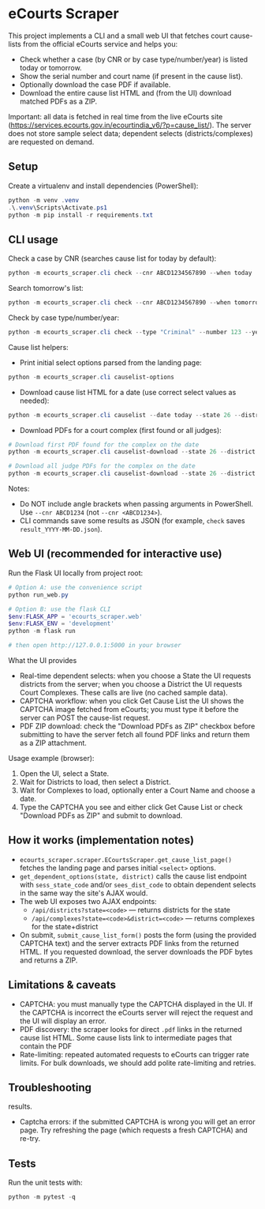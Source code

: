 # eCourts Scraper

This project implements a CLI and a small web UI that fetches court cause-lists from the official eCourts service and helps you:

- Check whether a case (by CNR or by case type/number/year) is listed today or tomorrow.
- Show the serial number and court name (if present in the cause list).
- Optionally download the case PDF if available.
- Download the entire cause list HTML and (from the UI) download matched PDFs as a ZIP.

Important: all data is fetched in real time from the live eCourts site (https://services.ecourts.gov.in/ecourtindia_v6/?p=cause_list/). The server does not store sample select data; dependent selects (districts/complexes) are requested on demand.

## Setup

Create a virtualenv and install dependencies (PowerShell):

```powershell
python -m venv .venv
.\.venv\Scripts\Activate.ps1
python -m pip install -r requirements.txt
```

## CLI usage

Check a case by CNR (searches cause list for today by default):

```powershell
python -m ecourts_scraper.cli check --cnr ABCD1234567890 --when today
```

Search tomorrow's list:

```powershell
python -m ecourts_scraper.cli check --cnr ABCD1234567890 --when tomorrow
```

Check by case type/number/year:

```powershell
python -m ecourts_scraper.cli check --type "Criminal" --number 123 --year 2024 --when today
```

Cause list helpers:

- Print initial select options parsed from the landing page:

```powershell
python -m ecourts_scraper.cli causelist-options
```

- Download cause list HTML for a date (use correct select values as needed):

```powershell
python -m ecourts_scraper.cli causelist --date today --state 26 --district 12 --complex 345 --est 678 --court-no 9
```

- Download PDFs for a court complex (first found or all judges):

```powershell
# Download first PDF found for the complex on the date
python -m ecourts_scraper.cli causelist-download --state 26 --district 12 --complex 345 --date 2025-10-16

# Download all judge PDFs for the complex on the date
python -m ecourts_scraper.cli causelist-download --state 26 --district 12 --complex 345 --date 2025-10-16 --all-judges
```

Notes:
- Do NOT include angle brackets when passing arguments in PowerShell. Use `--cnr ABCD1234` (not `--cnr <ABCD1234>`).
- CLI commands save some results as JSON (for example, `check` saves `result_YYYY-MM-DD.json`).

## Web UI (recommended for interactive use)

Run the Flask UI locally from project root:

```powershell
# Option A: use the convenience script
python run_web.py

# Option B: use the flask CLI
$env:FLASK_APP = 'ecourts_scraper.web'
$env:FLASK_ENV = 'development'
python -m flask run

# then open http://127.0.0.1:5000 in your browser
```

What the UI provides
- Real-time dependent selects: when you choose a State the UI requests districts from the server; when you choose a District the UI requests Court Complexes. These calls are live (no cached sample data).
- CAPTCHA workflow: when you click Get Cause List the UI shows the CAPTCHA image fetched from eCourts; you must type it before the server can POST the cause-list request.
- PDF ZIP download: check the "Download PDFs as ZIP" checkbox before submitting to have the server fetch all found PDF links and return them as a ZIP attachment.

Usage example (browser):
1. Open the UI, select a State.
2. Wait for Districts to load, then select a District.
3. Wait for Complexes to load, optionally enter a Court Name and choose a date.
4. Type the CAPTCHA you see and either click Get Cause List or check "Download PDFs as ZIP" and submit to download.

## How it works (implementation notes)

- `ecourts_scraper.scraper.ECourtsScraper.get_cause_list_page()` fetches the landing page and parses initial `<select>` options.
- `get_dependent_options(state, district)` calls the cause list endpoint with `sess_state_code` and/or `sees_dist_code` to obtain dependent selects in the same way the site's AJAX would.
- The web UI exposes two AJAX endpoints:
  - `/api/districts?state=<code>` — returns districts for the state
  - `/api/complexes?state=<code>&district=<code>` — returns complexes for the state+district
- On submit, `submit_cause_list_form()` posts the form (using the provided CAPTCHA text) and the server extracts PDF links from the returned HTML. If you requested download, the server downloads the PDF bytes and returns a ZIP.

## Limitations & caveats

- CAPTCHA: you must manually type the CAPTCHA displayed in the UI. If the CAPTCHA is incorrect the eCourts server will reject the request and the UI will display an error.
- PDF discovery: the scraper looks for direct `.pdf` links in the returned cause list HTML. Some cause lists link to intermediate pages that contain the PDF 
- Rate-limiting: repeated automated requests to eCourts can trigger rate limits. For bulk downloads, we should add polite rate-limiting and retries.

## Troubleshooting

results.
- Captcha errors: if the submitted CAPTCHA is wrong you will get an error page. Try refreshing the page (which requests a fresh CAPTCHA) and re-try.

## Tests

Run the unit tests with:

```powershell
python -m pytest -q
```


